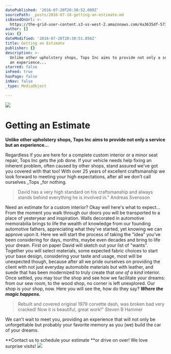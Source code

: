 ```yaml
---
datePublished: '2016-07-20T20:30:52.009Z'
sourcePath: _posts/2016-07-18-getting-an-estimate.md
isBasedOnUrl: >-
  https://the-grid-user-content.s3-us-west-2.amazonaws.com/4a3635df-573f-4da2-be45-747fd58699cc.jpg
author: []
via: {}
dateModified: '2016-07-20T20:30:51.856Z'
title: Getting an Estimate
publisher: {}
description: >-
  Unlike other upholstery shops, Tops Inc aims to provide not only a service but
  an experience...
starred: false
inFeed: true
hasPage: false
inNav: false
_type: MediaObject

---
```

![](https://imgflo.herokuapp.com/graph/vahj1ThiexotieMo/bae5055f6882508cba07ae4d82ba21ac/croprotate.jpg?cropheight=2872&cropwidth=4307&degrees=0&input=https%3A%2F%2Fthe-grid-user-content.s3-us-west-2.amazonaws.com%2Fa7beaa6d-ea65-4615-b062-298c4b313146.jpg&x=0&y=0)

# Getting an Estimate

**Unlike other upholstery shops, Tops Inc aims to provide not only a service but an experience...**

Regardless if you are here for a complete custom interior or a minor seat repair, Tops Inc gets the job done. If your vehicle needs help fixing an inherent problem, often caused by other shops, stand assured we've got you covered with that too! With over 25 years of excellent craftsmanship we look forward to meeting your high expectations, after all we don't call ourselves _Tops _for nothing.

> David has a very high standard on his craftsmanship and always stands behind everything he is involved in." Andreas Svensson

Need an estimate for a custom interior? Okay well here's what to expect... From the moment you walk through our doors you will be transported to a place of yesteryear and inspiration. Walls decorated in automotive memorabilia brings to life the wealth of knowledge from our founding automotive fathers, appreciating what they've started, yet knowing we can approve upon it. Here we will start the process of taking the "idea" you've been considering for days, months, maybe even decades and bring to life your dream. First on paper David will sketch out your list of "wants". Together you will select materials, some expected fabric choices to start your base design, considering your taste and usage, most will be unexpected though, because after all we pride ourselves on providing the client with not just everyday automobile materials but with leather, and suede that has been modernized to truly create that _one of a kind_ interior. Once settled, you may tour the shop and see how we facilitate your dreams: from our sew room, to the wood shop, no corner is left unexplored. Our shop is your shop, now. Here you will see the, how do they say? _**Where the magic happens.**_

> Rebuilt and covered original 1979 corvette dash, was broken bad very cracked! Now it is beautiful, great work!" Steven B Hammer

We can't wait to meet you, providing an experience that will not only be unforgettable but probably your favorite memory as you (we) build the car of your dreams.

**Contact us to schedule your estimate **or drive on over! We love surprise visits!
![](https://the-grid-user-content.s3-us-west-2.amazonaws.com/dc4e0905-b286-4460-a96a-d36094f6ddb0.png)

>